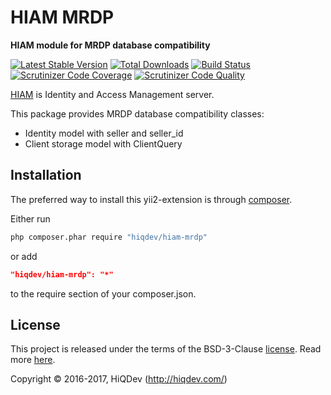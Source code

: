 # HIAM MRDP

**HIAM module for MRDP database compatibility**

[![Latest Stable Version](https://poser.pugx.org/hiqdev/hiam-mrdp/v/stable)](https://packagist.org/packages/hiqdev/hiam-mrdp)
[![Total Downloads](https://poser.pugx.org/hiqdev/hiam-mrdp/downloads)](https://packagist.org/packages/hiqdev/hiam-mrdp)
[![Build Status](https://img.shields.io/travis/hiqdev/hiam-mrdp.svg)](https://travis-ci.org/hiqdev/hiam-mrdp)
[![Scrutinizer Code Coverage](https://img.shields.io/scrutinizer/coverage/g/hiqdev/hiam-mrdp.svg)](https://scrutinizer-ci.com/g/hiqdev/hiam-mrdp/)
[![Scrutinizer Code Quality](https://img.shields.io/scrutinizer/g/hiqdev/hiam-mrdp.svg)](https://scrutinizer-ci.com/g/hiqdev/hiam-mrdp/)

[HIAM](https://github.com/hiqdev/hiam-core) is Identity and Access Management server.

This package provides MRDP database compatibility classes:

- Identity model with seller and seller_id
- Client storage model with ClientQuery

## Installation

The preferred way to install this yii2-extension is through [composer](http://getcomposer.org/download/).

Either run

```sh
php composer.phar require "hiqdev/hiam-mrdp"
```

or add

```json
"hiqdev/hiam-mrdp": "*"
```

to the require section of your composer.json.

## License

This project is released under the terms of the BSD-3-Clause [license](LICENSE).
Read more [here](http://choosealicense.com/licenses/bsd-3-clause).

Copyright © 2016-2017, HiQDev (http://hiqdev.com/)
